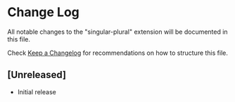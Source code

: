 # Change Log

All notable changes to the "singular-plural" extension will be documented in this file.

Check [Keep a Changelog](http://keepachangelog.com/) for recommendations on how to structure this file.

## [Unreleased]

- Initial release